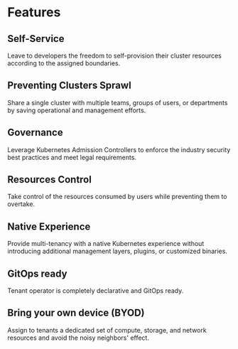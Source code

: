 # Features

## Self-Service
Leave to developers the freedom to self-provision their cluster resources according to the assigned boundaries.

## Preventing Clusters Sprawl
Share a single cluster with multiple teams, groups of users, or departments by saving operational and management efforts.

## Governance
Leverage Kubernetes Admission Controllers to enforce the industry security best practices and meet legal requirements.

## Resources Control
Take control of the resources consumed by users while preventing them to overtake.

## Native Experience
Provide multi-tenancy with a native Kubernetes experience without introducing additional management layers, plugins, or customized binaries.

## GitOps ready
Tenant operator is completely declarative and GitOps ready.

## Bring your own device (BYOD)
Assign to tenants a dedicated set of compute, storage, and network resources and avoid the noisy neighbors' effect.

